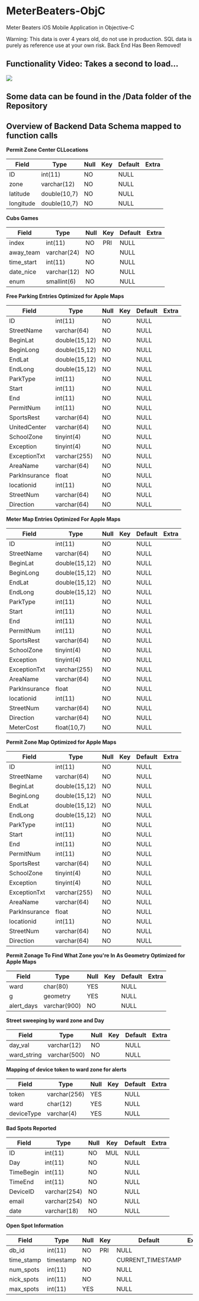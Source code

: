 # MeterBeaters-ObjC
Meter Beaters iOS Mobile Application in Objective-C

Warning: This data is over 4 years old, do not use in production. SQL data is purely as
reference use at your own risk.
Back End Has Been Removed!

## Functionality Video: Takes a second to load...
![](MB.gif)

## Some data can be found in the /Data folder of the Repository
## Overview of Backend Data Schema mapped to function calls 

**Permit Zone Center CLLocations**

| Field     | Type         | Null | Key | Default | Extra |
|-----------|--------------|------|-----|---------|-------|
| ID        | int(11)      | NO   |     | NULL    |       |
| zone      | varchar(12)  | NO   |     | NULL    |       |
| latitude  | double(10,7) | NO   |     | NULL    |       |
| longitude | double(10,7) | NO   |     | NULL    |       |

**Cubs Games**

| Field      | Type        | Null | Key | Default | Extra |
| --------   | -------     | ---- | --  | ------  | ----  |
| index      | int(11)     | NO   | PRI | NULL    |       |
| away_team  | varchar(24) | NO   |     | NULL    |       |
| time_start | int(11)     | NO   |     | NULL    |       |
| date_nice  | varchar(12) | NO   |     | NULL    |       |
| enum       | smallint(6) | NO   |     | NULL    |       |

**Free Parking Entries Optimized for Apple Maps**

| Field         | Type          | Null | Key | Default | Extra |
|-------------- |---------------|------|-----|---------|-------|
| ID            | int(11)       | NO   |     | NULL    |       |
| StreetName    | varchar(64)   | NO   |     | NULL    |       |
| BeginLat      | double(15,12) | NO   |     | NULL    |       |
| BeginLong     | double(15,12) | NO   |     | NULL    |       |
| EndLat        | double(15,12) | NO   |     | NULL    |       |
| EndLong       | double(15,12) | NO   |     | NULL    |       |
| ParkType      | int(11)       | NO   |     | NULL    |       |
| Start         | int(11)       | NO   |     | NULL    |       |
| End           | int(11)       | NO   |     | NULL    |       |
| PermitNum     | int(11)       | NO   |     | NULL    |       |
| SportsRest    | varchar(64)   | NO   |     | NULL    |       |
| UnitedCenter  | varchar(64)   | NO   |     | NULL    |       |
| SchoolZone    | tinyint(4)    | NO   |     | NULL    |       |
| Exception     | tinyint(4)    | NO   |     | NULL    |       |
| ExceptionTxt  | varchar(255)  | NO   |     | NULL    |       |
| AreaName      | varchar(64)   | NO   |     | NULL    |       |
| ParkInsurance | float         | NO   |     | NULL    |       |
| locationid    | int(11)       | NO   |     | NULL    |       |
| StreetNum     | varchar(64)   | NO   |     | NULL    |       |
| Direction     | varchar(64)   | NO   |     | NULL    |       |

**Meter Map Entries Optimized For Apple Maps**

| Field         | Type          | Null | Key | Default | Extra |
|---------------|---------------|------|-----|---------|-------|
| ID            | int(11)       | NO   |     | NULL    |       |
| StreetName    | varchar(64)   | NO   |     | NULL    |       |
| BeginLat      | double(15,12) | NO   |     | NULL    |       |
| BeginLong     | double(15,12) | NO   |     | NULL    |       |
| EndLat        | double(15,12) | NO   |     | NULL    |       |
| EndLong       | double(15,12) | NO   |     | NULL    |       |
| ParkType      | int(11)       | NO   |     | NULL    |       |
| Start         | int(11)       | NO   |     | NULL    |       |
| End           | int(11)       | NO   |     | NULL    |       |
| PermitNum     | int(11)       | NO   |     | NULL    |       |
| SportsRest    | varchar(64)   | NO   |     | NULL    |       |
| SchoolZone    | tinyint(4)    | NO   |     | NULL    |       |
| Exception     | tinyint(4)    | NO   |     | NULL    |       |
| ExceptionTxt  | varchar(255)  | NO   |     | NULL    |       |
| AreaName      | varchar(64)   | NO   |     | NULL    |       |
| ParkInsurance | float         | NO   |     | NULL    |       |
| locationid    | int(11)       | NO   |     | NULL    |       |
| StreetNum     | varchar(64)   | NO   |     | NULL    |       |
| Direction     | varchar(64)   | NO   |     | NULL    |       |
| MeterCost     | float(10,7)   | NO   |     | NULL    |       |

**Permit Zone Map Optimized for Apple Maps**

| Field         | Type          | Null | Key | Default | Extra |
|---------------|---------------|------|-----|---------|-------|
| ID            | int(11)       | NO   |     | NULL    |       |
| StreetName    | varchar(64)   | NO   |     | NULL    |       |
| BeginLat      | double(15,12) | NO   |     | NULL    |       |
| BeginLong     | double(15,12) | NO   |     | NULL    |       |
| EndLat        | double(15,12) | NO   |     | NULL    |       |
| EndLong       | double(15,12) | NO   |     | NULL    |       |
| ParkType      | int(11)       | NO   |     | NULL    |       |
| Start         | int(11)       | NO   |     | NULL    |       |
| End           | int(11)       | NO   |     | NULL    |       |
| PermitNum     | int(11)       | NO   |     | NULL    |       |
| SportsRest    | varchar(64)   | NO   |     | NULL    |       |
| SchoolZone    | tinyint(4)    | NO   |     | NULL    |       |
| Exception     | tinyint(4)    | NO   |     | NULL    |       |
| ExceptionTxt  | varchar(255)  | NO   |     | NULL    |       |
| AreaName      | varchar(64)   | NO   |     | NULL    |       |
| ParkInsurance | float         | NO   |     | NULL    |       |
| locationid    | int(11)       | NO   |     | NULL    |       |
| StreetNum     | varchar(64)   | NO   |     | NULL    |       |
| Direction     | varchar(64)   | NO   |     | NULL    |       |


**Permit Zonage To Find What Zone you're In As Geometry Optimized for Apple Maps**

| Field      | Type         | Null | Key | Default | Extra |
|----------- |--------------|------|-----|---------|-------|
| ward       | char(80)     | YES  |     | NULL    |       |
| g          | geometry     | YES  |     | NULL    |       |
| alert_days | varchar(900) | NO   |     | NULL    |       |

**Street sweeping by ward zone and Day**

| Field       | Type         | Null | Key | Default | Extra |
|-------------|--------------|------|-----|---------|-------|
| day_val     | varchar(12)  | NO   |     | NULL    |       |
| ward_string | varchar(500) | NO   |     | NULL    |       |

**Mapping of device token to ward zone for alerts**

| Field      | Type         | Null | Key | Default | Extra |
|------------|--------------|------|-----|---------|-------|
| token      | varchar(256) | YES  |     | NULL    |       |
| ward       | char(12)     | YES  |     | NULL    |       |
| deviceType | varchar(4)   | YES  |     | NULL    |       |

**Bad Spots Reported**

| Field     | Type         | Null | Key | Default | Extra |
|-----------|--------------|------|-----|---------|-------|
| ID        | int(11)      | NO   | MUL | NULL    |       |
| Day       | int(11)      | NO   |     | NULL    |       |
| TimeBegin | int(11)      | NO   |     | NULL    |       |
| TimeEnd   | int(11)      | NO   |     | NULL    |       |
| DeviceID  | varchar(254) | NO   |     | NULL    |       |
| email     | varchar(254) | NO   |     | NULL    |       |
| date      | varchar(18)  | NO   |     | NULL    |       |

**Open Spot Information**

| Field      | Type      | Null | Key | Default           | Extra |
|------------|-----------|------|-----|-------------------|-------|
| db_id      | int(11)   | NO   | PRI | NULL              |       |
| time_stamp | timestamp | NO   |     | CURRENT_TIMESTAMP |       |
| num_spots  | int(11)   | NO   |     | NULL              |       |
| nick_spots | int(11)   | NO   |     | NULL              |       |
| max_spots  | int(11)   | YES  |     | NULL              |       |


